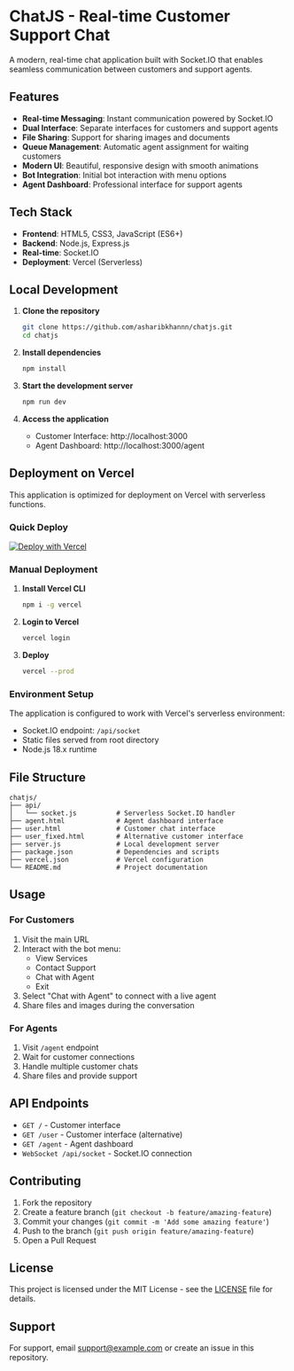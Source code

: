 # ChatJS - Real-time Customer Support Chat

A modern, real-time chat application built with Socket.IO that enables seamless communication between customers and support agents.

## Features

- **Real-time Messaging**: Instant communication powered by Socket.IO
- **Dual Interface**: Separate interfaces for customers and support agents
- **File Sharing**: Support for sharing images and documents
- **Queue Management**: Automatic agent assignment for waiting customers
- **Modern UI**: Beautiful, responsive design with smooth animations
- **Bot Integration**: Initial bot interaction with menu options
- **Agent Dashboard**: Professional interface for support agents

## Tech Stack

- **Frontend**: HTML5, CSS3, JavaScript (ES6+)
- **Backend**: Node.js, Express.js
- **Real-time**: Socket.IO
- **Deployment**: Vercel (Serverless)

## Local Development

1. **Clone the repository**
   ```bash
   git clone https://github.com/asharibkhannn/chatjs.git
   cd chatjs
   ```

2. **Install dependencies**
   ```bash
   npm install
   ```

3. **Start the development server**
   ```bash
   npm run dev
   ```

4. **Access the application**
   - Customer Interface: http://localhost:3000
   - Agent Dashboard: http://localhost:3000/agent

## Deployment on Vercel

This application is optimized for deployment on Vercel with serverless functions.

### Quick Deploy

[![Deploy with Vercel](https://vercel.com/button)](https://vercel.com/new/clone?repository-url=https%3A%2F%2Fgithub.com%2Fasharibkhannn%2Fchatjs)

### Manual Deployment

1. **Install Vercel CLI**
   ```bash
   npm i -g vercel
   ```

2. **Login to Vercel**
   ```bash
   vercel login
   ```

3. **Deploy**
   ```bash
   vercel --prod
   ```

### Environment Setup

The application is configured to work with Vercel's serverless environment:
- Socket.IO endpoint: `/api/socket`
- Static files served from root directory
- Node.js 18.x runtime

## File Structure

```
chatjs/
├── api/
│   └── socket.js          # Serverless Socket.IO handler
├── agent.html             # Agent dashboard interface
├── user.html              # Customer chat interface
├── user_fixed.html        # Alternative customer interface
├── server.js              # Local development server
├── package.json           # Dependencies and scripts
├── vercel.json            # Vercel configuration
└── README.md              # Project documentation
```

## Usage

### For Customers
1. Visit the main URL
2. Interact with the bot menu:
   - View Services
   - Contact Support
   - Chat with Agent
   - Exit
3. Select "Chat with Agent" to connect with a live agent
4. Share files and images during the conversation

### For Agents
1. Visit `/agent` endpoint
2. Wait for customer connections
3. Handle multiple customer chats
4. Share files and provide support

## API Endpoints

- `GET /` - Customer interface
- `GET /user` - Customer interface (alternative)
- `GET /agent` - Agent dashboard
- `WebSocket /api/socket` - Socket.IO connection

## Contributing

1. Fork the repository
2. Create a feature branch (`git checkout -b feature/amazing-feature`)
3. Commit your changes (`git commit -m 'Add some amazing feature'`)
4. Push to the branch (`git push origin feature/amazing-feature`)
5. Open a Pull Request

## License

This project is licensed under the MIT License - see the [LICENSE](LICENSE) file for details.

## Support

For support, email support@example.com or create an issue in this repository. 